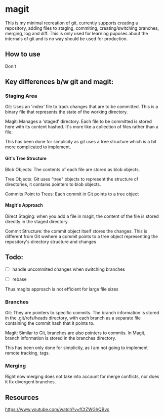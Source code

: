# magit

This is my minimal recreation of git, currently supports creating a repository, adding files to staging, 
commiting, creating/switching branches, merging, log and diff. This is only used for learning puposes about the internals of git and is no way should be used for production.

## How to use 

Don't

## Key differences b/w git and magit:

### Staging Area 
Git: Uses an 'index' file to track changes that are to be committed. This is a binary file that represents the state of the working directory.

Magit: Manages a 'staged' directory. Each file to be committed is stored here with its content hashed. It's more like a collection of files rather than a  file. 

This has been done for simplicity as git uses a tree structure which is a bit more complicated to implement.

#### Git's Tree Structure
Blob Objects: The contents of each file are stored as blob objects.

Tree Objects: Git uses "tree" objects to represent the structure of directories, it contains pointers to blob objects.

Commits Point to Trees: Each commit in Git points to a tree object

#### Magit's Approach
Direct Staging: when you add a file in magit, the content of the file is stored directly in the staged directory. 

Commit Structure: the commit object itself stores the changes. This is different from Git wwhere a commit points to a tree object representing the repository's directory structure and changes



## Todo:
- [ ] handle uncommited changes when switching branches
- [ ] rebase 


Thus magits approach is not efficient for large file sizes 


### Branches 
Git:  They are pointers to specific commits. The branch information is stored in the .git/refs/heads directory, with each branch as a separate file containing the commit hash that it points to.

Magit: Similar to Git, branches are also pointers to commits. In Magit, branch information is stored in the branches directory. 

This has been only done for simplicity, as I am not going to implement remote tracking, tags. 

### Merging 

Right now merging does not take into account for merge conflicts, nor does it fix divergent branches.


## Resources 
https://www.youtube.com/watch?v=fCtZWGhQBvo